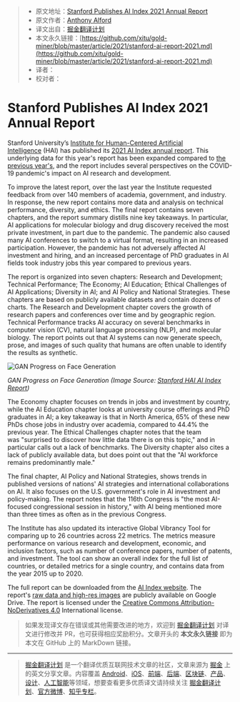 > * 原文地址：[Stanford Publishes AI Index 2021 Annual Report](https://www.infoq.com/news/2021/03/stanford-ai-report-2021)
> * 原文作者：[Anthony Alford](https://www.infoq.com/profile/Anthony-Alford/)
> * 译文出自：[掘金翻译计划](https://github.com/xitu/gold-miner)
> * 本文永久链接：[https://github.com/xitu/gold-miner/blob/master/article/2021/stanford-ai-report-2021.md](https://github.com/xitu/gold-miner/blob/master/article/2021/stanford-ai-report-2021.md)
> * 译者：
> * 校对者：

# Stanford Publishes AI Index 2021 Annual Report

Stanford University’s [Institute for Human-Centered Artificial Intelligence](https://hai.stanford.edu/) (HAI) has published its [2021 AI Index annual report](https://aiindex.stanford.edu/report/). This underlying data for this year's report has been expanded compared to [the previous year's](https://www.infoq.com/news/2020/01/stanford-ai-report/), and the report includes several perspectives on the COVID-19 pandemic's impact on AI research and development.

To improve the latest report, over the last year the Institute requested feedback from over 140 members of academia, government, and industry. In response, the new report contains more data and analysis on technical performance, diversity, and ethics. The final report contains seven chapters, and the report summary distills nine key takeaways. In particular, AI applications for molecular biology and drug discovery received the most private investment, in part due to the pandemic. The pandemic also caused many AI conferences to switch to a virtual format, resulting in an increased participation. However, the pandemic has not adversely affected AI investment and hiring, and an increased percentage of PhD graduates in AI fields took industry jobs this year compared to previous years.

The report is organized into seven chapters: Research and Development; Technical Performance; The Economy; AI Education; Ethical Challenges of AI Applications; Diversity in AI; and AI Policy and National Strategies. These chapters are based on publicly available datasets and contain dozens of charts. The Research and Development chapter covers the growth of research papers and conferences over time and by geographic region. Technical Performance tracks AI accuracy on several benchmarks in computer vision (CV), natural language processing (NLP), and molecular biology. The report points out that AI systems can now generate speech, prose, and images of such quality that humans are often unable to identify the results as synthetic.

![GAN Progress on Face Generation](https://res.infoq.com/news/2021/03/stanford-ai-report-2021/en/resources/1face-generation-1615055893968.png)

*GAN Progress on Face Generation (Image Source: [Stanford HAI AI Index Report](https://aiindex.stanford.edu/report/))*

The Economy chapter focuses on trends in jobs and investment by country, while the AI Education chapter looks at university course offerings and PhD graduates in AI; a key takeaway is that in North America, 65% of these new PhDs chose jobs in industry over academia, compared to 44.4% the previous year. The Ethical Challenges chapter notes that the team was "surprised to discover how little data there is on this topic," and in particular calls out a lack of benchmarks. The Diversity chapter also cites a lack of publicly available data, but does point out that the "AI workforce remains predominantly male."

The final chapter, AI Policy and National Strategies, shows trends in published versions of nations' AI strategies and international collaborations on AI. It also focuses on the U.S. government's role in AI investment and policy-making. The report notes that the 116th Congress is "the most AI-focused congressional session in history," with AI being mentioned more than three times as often as in the previous Congress.

The Institute has also updated its interactive Global Vibrancy Tool for comparing up to 26 countries across 22 metrics. The metrics measure performance on various research and development, economic, and inclusion factors, such as number of conference papers, number of patents, and investment. The tool can show an overall index for the full list of countries, or detailed metrics for a single country, and contains data from the year 2015 up to 2020.

The full report can be downloaded from the [AI Index website](https://aiindex.stanford.edu/wp-content/uploads/2021/03/2021-AI-Index-Report_Master.pdf). The report's [raw data and high-res images](https://drive.google.com/drive/folders/1YY9rj8bGSJDLgIq09FwmF2y1k_FazJUm) are publicly available on Google Drive. The report is licensed under the [Creative Commons Attribution-NoDerivatives 4.0](http://creativecommons.org/licenses/by-nd/4.0/) International license.

> 如果发现译文存在错误或其他需要改进的地方，欢迎到 [掘金翻译计划](https://github.com/xitu/gold-miner) 对译文进行修改并 PR，也可获得相应奖励积分。文章开头的 **本文永久链接** 即为本文在 GitHub 上的 MarkDown 链接。

---

> [掘金翻译计划](https://github.com/xitu/gold-miner) 是一个翻译优质互联网技术文章的社区，文章来源为 [掘金](https://juejin.im) 上的英文分享文章。内容覆盖 [Android](https://github.com/xitu/gold-miner#android)、[iOS](https://github.com/xitu/gold-miner#ios)、[前端](https://github.com/xitu/gold-miner#前端)、[后端](https://github.com/xitu/gold-miner#后端)、[区块链](https://github.com/xitu/gold-miner#区块链)、[产品](https://github.com/xitu/gold-miner#产品)、[设计](https://github.com/xitu/gold-miner#设计)、[人工智能](https://github.com/xitu/gold-miner#人工智能)等领域，想要查看更多优质译文请持续关注 [掘金翻译计划](https://github.com/xitu/gold-miner)、[官方微博](http://weibo.com/juejinfanyi)、[知乎专栏](https://zhuanlan.zhihu.com/juejinfanyi)。
